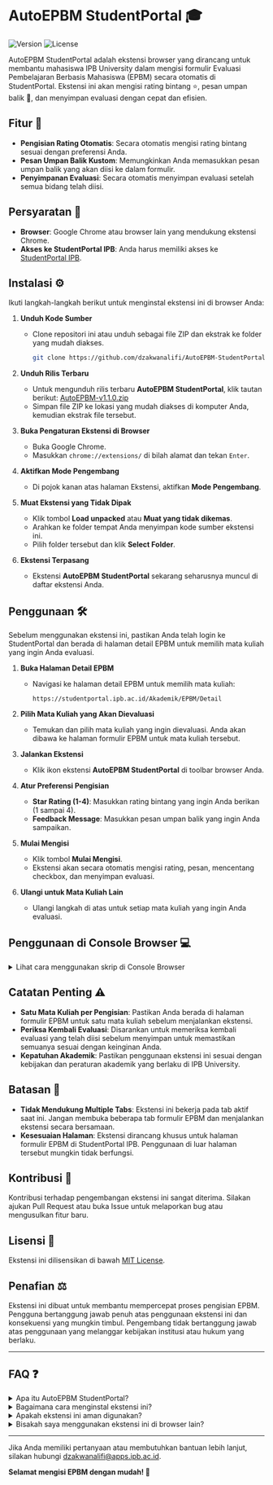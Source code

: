 # AutoEPBM StudentPortal 🎓

![Version](https://img.shields.io/badge/version-1.0.0-blue) ![License](https://img.shields.io/badge/license-MIT-green)

AutoEPBM StudentPortal adalah ekstensi browser yang dirancang untuk membantu mahasiswa IPB University dalam mengisi formulir Evaluasi Pembelajaran Berbasis Mahasiswa (EPBM) secara otomatis di StudentPortal. Ekstensi ini akan mengisi rating bintang ⭐, pesan umpan balik 💬, dan menyimpan evaluasi dengan cepat dan efisien.

## Fitur 🌟

- **Pengisian Rating Otomatis**: Secara otomatis mengisi rating bintang sesuai dengan preferensi Anda.
- **Pesan Umpan Balik Kustom**: Memungkinkan Anda memasukkan pesan umpan balik yang akan diisi ke dalam formulir.
- **Penyimpanan Evaluasi**: Secara otomatis menyimpan evaluasi setelah semua bidang telah diisi.

## Persyaratan 📝

- **Browser**: Google Chrome atau browser lain yang mendukung ekstensi Chrome.
- **Akses ke StudentPortal IPB**: Anda harus memiliki akses ke [StudentPortal IPB](https://studentportal.ipb.ac.id/Akademik/EPBM/Detail).

## Instalasi ⚙️

Ikuti langkah-langkah berikut untuk menginstal ekstensi ini di browser Anda:

1. **Unduh Kode Sumber**

   - Clone repositori ini atau unduh sebagai file ZIP dan ekstrak ke folder yang mudah diakses.
     ```bash
     git clone https://github.com/dzakwanalifi/AutoEPBM-StudentPortal.git
     ```

2. **Unduh Rilis Terbaru**

   - Untuk mengunduh rilis terbaru **AutoEPBM StudentPortal**, klik tautan berikut: [AutoEPBM-v1.1.0.zip](https://github.com/dzakwanalifi/AutoEPBM-StudentPortal/releases/download/v1.1.0/AutoEPBM-v1.1.0.zip)
   - Simpan file ZIP ke lokasi yang mudah diakses di komputer Anda, kemudian ekstrak file tersebut.

3. **Buka Pengaturan Ekstensi di Browser**

   - Buka Google Chrome.
   - Masukkan `chrome://extensions/` di bilah alamat dan tekan `Enter`.

4. **Aktifkan Mode Pengembang**

   - Di pojok kanan atas halaman Ekstensi, aktifkan **Mode Pengembang**.

5. **Muat Ekstensi yang Tidak Dipak**

   - Klik tombol **Load unpacked** atau **Muat yang tidak dikemas**.
   - Arahkan ke folder tempat Anda menyimpan kode sumber ekstensi ini.
   - Pilih folder tersebut dan klik **Select Folder**.

6. **Ekstensi Terpasang**

   - Ekstensi **AutoEPBM StudentPortal** sekarang seharusnya muncul di daftar ekstensi Anda.

## Penggunaan 🛠️

Sebelum menggunakan ekstensi ini, pastikan Anda telah login ke StudentPortal dan berada di halaman detail EPBM untuk memilih mata kuliah yang ingin Anda evaluasi.

1. **Buka Halaman Detail EPBM**

   - Navigasi ke halaman detail EPBM untuk memilih mata kuliah:
     ```
     https://studentportal.ipb.ac.id/Akademik/EPBM/Detail
     ```

2. **Pilih Mata Kuliah yang Akan Dievaluasi**

   - Temukan dan pilih mata kuliah yang ingin dievaluasi. Anda akan dibawa ke halaman formulir EPBM untuk mata kuliah tersebut.

3. **Jalankan Ekstensi**

   - Klik ikon ekstensi **AutoEPBM StudentPortal** di toolbar browser Anda.

4. **Atur Preferensi Pengisian**

   - **Star Rating (1-4)**: Masukkan rating bintang yang ingin Anda berikan (1 sampai 4).
   - **Feedback Message**: Masukkan pesan umpan balik yang ingin Anda sampaikan.

5. **Mulai Mengisi**

   - Klik tombol **Mulai Mengisi**.
   - Ekstensi akan secara otomatis mengisi rating, pesan, mencentang checkbox, dan menyimpan evaluasi.

6. **Ulangi untuk Mata Kuliah Lain**

   - Ulangi langkah di atas untuk setiap mata kuliah yang ingin Anda evaluasi.

## Penggunaan di Console Browser 💻

<details>
  <summary>Lihat cara menggunakan skrip di Console Browser</summary>

   Selain menggunakan ekstensi, Anda juga dapat menjalankan skrip ini secara langsung dari console browser untuk mengisi EPBM secara otomatis. Berikut adalah langkah-langkah penggunaannya:

   1. **Buka Halaman Formulir EPBM**

      - Buka halaman detail EPBM untuk mata kuliah yang akan dievaluasi:
      ```
      https://studentportal.ipb.ac.id/Akademik/EPBM/Detail
      ```

   2. **Buka Developer Tools (Console)**

      - Tekan `F12` atau `Ctrl+Shift+I` untuk membuka Developer Tools di browser Anda, lalu klik tab **Console**.

   3. **Aktifkan Opsi Allow Pasting**

      - Sebelum menempelkan kode, pastikan opsi **"Allow Pasting"** aktif di console browser. Ini bisa diaktifkan dengan klik kanan di area console dan memilih opsi tersebut, atau langsung menempelkan kode jika tidak ada larangan. Anda juga bisa cukup mengetikkan `allow pasting` di console dan tekan `Enter`.

   4. **Salin dan Tempel Kode di Console**

      - Salin blok kode berikut ini dan tempelkan di console browser:
      ```javascript
      (function fillEvaluationForm(starRating = 4, message = "Terima kasih atas ilmu dan pengajarannya") {
         console.log("Filling evaluation form...");

         const successMessage = document.querySelector('.card.bg-success.text-white');
         if (successMessage) {
            console.log("Evaluation already completed. Stopping the process.");
            return;
         }

         const nextButton = document.querySelector('button.btn.btn-primary');
         if (!nextButton) {
            console.log("No action buttons found. Stopping the process.");
            return;
         }

         if (nextButton.textContent.includes("Selanjutnya")) {
            console.log("Found 'Selanjutnya' button, filling stars...");
            fillStarsAndProceed(starRating, message);
         } else if (nextButton.textContent.includes("Simpan EPBM")) {
            console.log("Found 'Simpan EPBM' button, checking form...");
            fillFormAndSave(message);
         }

         function fillStarsAndProceed(starRating, message) {
            const nextButton = document.querySelector('button.btn.btn-primary');
            const ratingElements = document.querySelectorAll('output[role="slider"]');

            if (ratingElements.length > 0) {
                  let allStarsFilled = true;

                  ratingElements.forEach(rating => {
                     const stars = rating.querySelectorAll('span.b-rating-star');
                     if (stars.length >= starRating) {
                        for (let i = 0; i < starRating; i++) {
                              if (stars[i].classList.contains('b-rating-star-empty')) {
                                 stars[i].click();
                                 console.log(`Clicked star ${i + 1} for rating element.`);
                              }
                        }
                     }
                  });

                  ratingElements.forEach(rating => {
                     const stars = rating.querySelectorAll('span.b-rating-star');
                     if (stars[stars.length - 1].classList.contains('b-rating-star-empty')) {
                        allStarsFilled = false;
                     }
                  });

                  if (allStarsFilled) {
                     console.log("All stars filled. Proceeding to the next step.");
                     nextButton.click();

                     setTimeout(() => {
                        console.log("Waiting for new page to load...");
                        fillEvaluationForm(starRating, message);
                     }, 1000);
                  } else {
                     console.log("Not all stars filled yet. Retrying...");
                     setTimeout(() => fillStarsAndProceed(starRating, message), 500);
                  }
            } else {
                  console.log("No star ratings found. Filling the textarea directly.");
                  fillTextareaAndProceed(nextButton, message);
            }
         }

         function fillTextareaAndProceed(nextButton, message) {
            const textareas = document.querySelectorAll('textarea.form-control');
            if (textareas.length > 0) {
                  textareas.forEach((textarea, index) => {
                     console.log(`Filling textarea ${index + 1}`);
                     textarea.value = message;
                     textarea.dispatchEvent(new Event('input', { bubbles: true }));
                  });
                  console.log("All textareas filled.");
            } else {
                  console.log("No textarea found. Stopping the script.");
                  return;
            }

            nextButton.click();
            console.log("Clicked 'Selanjutnya' button.");

            setTimeout(() => {
                  console.log("Waiting for new page to load...");
                  fillEvaluationForm(starRating, message);
            }, 1000);
         }

         function fillFormAndSave(message) {
            const textareas = document.querySelectorAll('textarea.form-control');
            const checkbox = document.querySelector('input[type="checkbox"].mr-3');

            let isFormFilled = false;

            if (textareas.length > 0) {
                  textareas.forEach((textarea, index) => {
                     if (textarea.value.trim() === "") {
                        console.log(`Filling textarea ${index + 1}`);
                        textarea.value = message;
                        textarea.dispatchEvent(new Event('input', { bubbles: true }));
                     }

                     if (textarea.value.trim() !== "") {
                        isFormFilled = true;
                     } else {
                        isFormFilled = false;
                     }
                  });
            } else {
                  console.log("No textarea found. Cannot save.");
                  return;
            }

            if (isFormFilled) {
                  if (checkbox && !checkbox.checked) {
                     checkbox.click();
                     console.log("Checkbox checked.");
                  } else if (checkbox && checkbox.checked) {
                     console.log("Checkbox already checked.");
                  } else {
                     console.log("No checkbox found.");
                  }

                  if (checkbox && checkbox.checked) {
                     const saveButton = document.querySelector('button.btn.btn-primary');
                     if (saveButton && saveButton.textContent.includes("Simpan EPBM")) {
                        saveButton.click();
                        console.log("Clicked 'Simpan EPBM' button.");

                        setTimeout(() => {
                              const successNotification = document.querySelector('.card.bg-success.text-white');
                              if (successNotification) {
                                 console.log("Simpan EPBM successful. Stopping the process.");
                                 return;
                              } else {
                                 console.log("No success notification found.");
                              }
                        }, 1000);
                     } else {
                        console.log("No 'Simpan EPBM' button found.");
                     }
                  } else {
                     console.log("Checkbox is not checked. Cannot proceed to save.");
                  }
            } else {
                  console.log("Form is not filled. Checkbox will not be checked.");
            }
         }
      })(4, "Terima kasih atas ilmu dan pengajarannya");

      ```
      - Gantilah parameter `starRating` dan `message` sesuai keinginan Anda.

   5. **Tunggu Proses Berjalan**

      - Skrip akan mulai mengisi formulir EPBM secara otomatis, termasuk memilih rating bintang ⭐ dan mengisi pesan umpan balik 💬. Pastikan untuk memeriksa kembali formulir sebelum menyimpannya.

</details>

## Catatan Penting ⚠️

- **Satu Mata Kuliah per Pengisian**: Pastikan Anda berada di halaman formulir EPBM untuk satu mata kuliah sebelum menjalankan ekstensi.
- **Periksa Kembali Evaluasi**: Disarankan untuk memeriksa kembali evaluasi yang telah diisi sebelum menyimpan untuk memastikan semuanya sesuai dengan keinginan Anda.
- **Kepatuhan Akademik**: Pastikan penggunaan ekstensi ini sesuai dengan kebijakan dan peraturan akademik yang berlaku di IPB University.

## Batasan 🚫

- **Tidak Mendukung Multiple Tabs**: Ekstensi ini bekerja pada tab aktif saat ini. Jangan membuka beberapa tab formulir EPBM dan menjalankan ekstensi secara bersamaan.
- **Kesesuaian Halaman**: Ekstensi dirancang khusus untuk halaman formulir EPBM di StudentPortal IPB. Penggunaan di luar halaman tersebut mungkin tidak berfungsi.

## Kontribusi 🤝

Kontribusi terhadap pengembangan ekstensi ini sangat diterima. Silakan ajukan Pull Request atau buka Issue untuk melaporkan bug atau mengusulkan fitur baru.

## Lisensi 📄

Ekstensi ini dilisensikan di bawah [MIT License](LICENSE).

## Penafian ⚖️

Ekstensi ini dibuat untuk membantu mempercepat proses pengisian EPBM. Pengguna bertanggung jawab penuh atas penggunaan ekstensi ini dan konsekuensi yang mungkin timbul. Pengembang tidak bertanggung jawab atas penggunaan yang melanggar kebijakan institusi atau hukum yang berlaku.

---

## FAQ ❓

<details>
  <summary>Apa itu AutoEPBM StudentPortal?</summary>
  AutoEPBM StudentPortal adalah ekstensi yang membantu mahasiswa IPB University untuk mengisi formulir EPBM secara otomatis.
</details>

<details>
  <summary>Bagaimana cara menginstal ekstensi ini?</summary>
  Ikuti langkah-langkah yang tertera di bagian Instalasi untuk menginstal ekstensi di browser Anda.
</details>

<details>
  <summary>Apakah ekstensi ini aman digunakan?</summary>
  Ya, ekstensi ini dirancang untuk mematuhi kebijakan akademik IPB University, tetapi selalu disarankan untuk memeriksa kembali evaluasi yang telah diisi.
</details>

<details>
  <summary>Bisakah saya menggunakan ekstensi ini di browser lain?</summary>
  Ekstensi ini didesain untuk Google Chrome dan browser yang mendukung ekstensi Chrome. 
</details>

---

Jika Anda memiliki pertanyaan atau membutuhkan bantuan lebih lanjut, silakan hubungi [dzakwanalifi@apps.ipb.ac.id](mailto:dzakwanalifi@apps.ipb.ac.id).

**Selamat mengisi EPBM dengan mudah! 🎉**